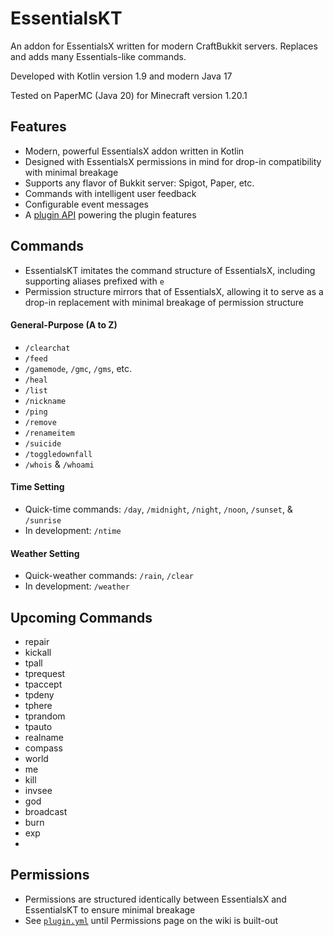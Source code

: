 # EssentialsKT

An addon for EssentialsX written for modern CraftBukkit servers. Replaces and adds many Essentials-like commands.

Developed with Kotlin version 1.9 and modern Java 17

Tested on PaperMC (Java 20) for Minecraft version 1.20.1

## Features
* Modern, powerful EssentialsX addon written in Kotlin
* Designed with EssentialsX permissions in mind for drop-in compatibility with minimal breakage
* Supports any flavor of Bukkit server: Spigot, Paper, etc.
* Commands with intelligent user feedback
* Configurable event messages
* A [plugin API](https://github.com/tsgrissom/EssentialsKT/tree/main/src/main/kotlin/io/github/tsgrissom/pluginapi) powering the plugin features

## Commands
* EssentialsKT imitates the command structure of EssentialsX, including supporting aliases prefixed with `e`
* Permission structure mirrors that of EssentialsX, allowing it to serve as a drop-in replacement with minimal breakage of permission structure
#### General-Purpose (A to Z)
* `/clearchat`
* `/feed`
* `/gamemode`, `/gmc`, `/gms`, etc.
* `/heal`
* `/list`
* `/nickname`
* `/ping`
* `/remove`
* `/renameitem`
* `/suicide`
* `/toggledownfall`
* `/whois` & `/whoami`
#### Time Setting
* Quick-time commands: `/day`, `/midnight`, `/night`, `/noon`, `/sunset`, & `/sunrise`
* In development: `/ntime`
#### Weather Setting
* Quick-weather commands: `/rain`, `/clear`
* In development: `/weather`


## Upcoming Commands
* repair
* kickall
* tpall
* tprequest
* tpaccept
* tpdeny
* tphere
* tprandom
* tpauto
* realname
* compass
* world
* me
* kill
* invsee
* god
* broadcast
* burn
* exp
* 

## Permissions
* Permissions are structured identically between EssentialsX and EssentialsKT to ensure minimal breakage
* See [`plugin.yml`](https://github.com/tsgrissom/EssentialsKT/blob/main/src/main/resources/plugin.yml) until Permissions page on the wiki is built-out